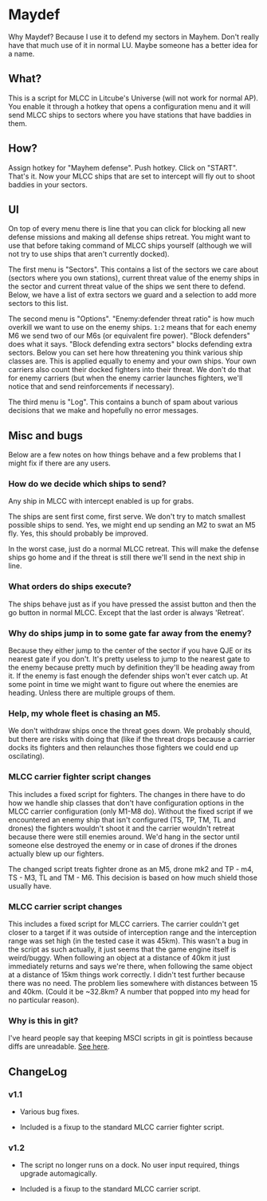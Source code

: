 # Maydef #

Why Maydef? Because I use it to defend my sectors in Mayhem. Don't really
have that much use of it in normal LU. Maybe someone has a better idea for
a name.

## What? ##

This is a script for MLCC in Litcube's Universe (will not work for
normal AP). You enable it through a hotkey that opens a configuration
menu and it will send MLCC ships to sectors where you have stations
that have baddies in them.

## How? ##

Assign hotkey for "Mayhem defense". Push hotkey. Click on "START".
That's it. Now your MLCC ships that are set to intercept will fly out
to shoot baddies in your sectors.

## UI ##

On top of every menu there is line that you can click for blocking all
new defense missions and making all defense ships retreat. You might
want to use that before taking command of MLCC ships yourself
(although we will not try to use ships that aren't currently docked).

The first menu is "Sectors". This contains a list of the sectors we
care about (sectors where you own stations), current threat value of
the enemy ships in the sector and current threat value of the ships we
sent there to defend. Below, we have a list of extra sectors we guard
and a selection to add more sectors to this list.

The second menu is "Options". "Enemy:defender threat ratio" is how
much overkill we want to use on the enemy ships. `1:2` means that for
each enemy M6 we send two of our M6s (or equivalent fire power).
"Block defenders" does what it says. "Block defending extra sectors"
blocks defending extra sectors. Below you can set here how threatening
you think various ship classes are. This is applied equally to enemy
and your own ships. Your own carriers also count their docked fighters
into their threat. We don't do that for enemy carriers (but when the
enemy carrier launches fighters, we'll notice that and send
reinforcements if necessary).

The third menu is "Log". This contains a bunch of spam about various
decisions that we make and hopefully no error messages.

## Misc and bugs ##

Below are a few notes on how things behave and a few problems that I
might fix if there are any users.

### How do we decide which ships to send? ###

Any ship in MLCC with intercept enabled is up for grabs.

The ships are sent first come, first serve. We don't try to match
smallest possible ships to send. Yes, we might end up sending an M2 to
swat an M5 fly. Yes, this should probably be improved.

In the worst case, just do a normal MLCC retreat. This will make the
defense ships go home and if the threat is still there we'll send in
the next ship in line.

### What orders do ships execute? ###

The ships behave just as if you have pressed the assist button and
then the go button in normal MLCC. Except that the last order is always
'Retreat'.

### Why do ships jump in to some gate far away from the enemy? ###

Because they either jump to the center of the sector if you have QJE
or its nearest gate if you don't. It's pretty useless to jump to the
nearest gate to the enemy because pretty much by definition they'll be
heading away from it. If the enemy is fast enough the defender ships
won't ever catch up. At some point in time we might want to figure out
where the enemies are heading. Unless there are multiple groups of
them.

### Help, my whole fleet is chasing an M5. ###

We don't withdraw ships once the threat goes down. We probably should,
but there are risks with doing that (like if the threat drops because
a carrier docks its fighters and then relaunches those fighters we
could end up oscilating).

### MLCC carrier fighter script changes ###

This includes a fixed script for fighters. The changes in there have
to do how we handle ship classes that don't have configuration options
in the MLCC carrier configuration (only M1-M8 do). Without the fixed
script if we encountered an enemy ship that isn't configured (TS, TP,
TM, TL and drones) the fighters wouldn't shoot it and the carrier
wouldn't retreat because there were still enemies around. We'd hang in
the sector until someone else destroyed the enemy or in case of drones
if the drones actually blew up our fighters.

The changed script treats fighter drone as an M5, drone mk2 and TP -
m4, TS - M3, TL and TM - M6. This decision is based on how much shield
those usually have.

### MLCC carrier script changes ###

This includes a fixed script for MLCC carriers. The carrier couldn't
get closer to a target if it was outside of interception range and the
interception range was set high (in the tested case it was 45km). This
wasn't a bug in the script as such actually, it just seems that the
game engine itself is weird/buggy. When following an object at a
distance of 40km it just immediately returns and says we're there,
when following the same object at a distance of 15km things work
correctly. I didn't test further because there was no need. The
problem lies somewhere with distances between 15 and 40km. (Could it
be ~32.8km? A number that popped into my head for no particular
reason).

### Why	is this	in git?	###

I've heard people say that keeping MSCI	scripts	in git is pointless
because	diffs are unreadable. [See
here](https://github.com/x3art/x3t/tree/master/xscriptcat).

## ChangeLog ##

### v1.1 ###

 - Various bug fixes.

 - Included is a fixup to the standard MLCC carrier fighter script.

### v1.2 ###

 - The script no longer runs on a dock. No user input required, things
   upgrade automagically.

 - Included is a fixup to the standard MLCC carrier script.

